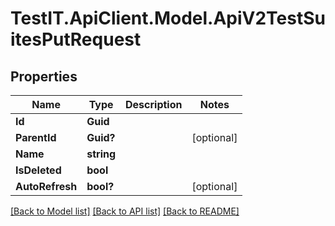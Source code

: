 # TestIT.ApiClient.Model.ApiV2TestSuitesPutRequest

## Properties

Name | Type | Description | Notes
------------ | ------------- | ------------- | -------------
**Id** | **Guid** |  | 
**ParentId** | **Guid?** |  | [optional] 
**Name** | **string** |  | 
**IsDeleted** | **bool** |  | 
**AutoRefresh** | **bool?** |  | [optional] 

[[Back to Model list]](../README.md#documentation-for-models) [[Back to API list]](../README.md#documentation-for-api-endpoints) [[Back to README]](../README.md)

